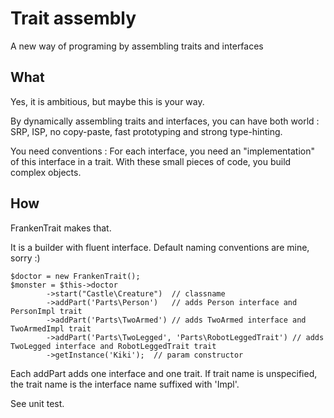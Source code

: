 # Trait assembly

A new way of programing by assembling traits and interfaces

## What

Yes, it is ambitious, but maybe this is your way.

By dynamically assembling traits and interfaces, you can have both world :
SRP, ISP, no copy-paste, fast prototyping and strong type-hinting.

You need conventions : For each interface, you need an "implementation" of
this interface in a trait. With these small pieces of code, you build complex
objects.

## How

FrankenTrait makes that.

It is a builder with fluent interface. Default naming conventions are mine, sorry :)

```
$doctor = new FrankenTrait();
$monster = $this->doctor
        ->start("Castle\Creature")  // classname
        ->addPart('Parts\Person')   // adds Person interface and PersonImpl trait
        ->addPart('Parts\TwoArmed') // adds TwoArmed interface and TwoArmedImpl trait
        ->addPart('Parts\TwoLegged', 'Parts\RobotLeggedTrait') // adds TwoLegged interface and RobotLeggedTrait trait
        ->getInstance('Kiki');  // param constructor
```

Each addPart adds one interface and one trait. If trait name is unspecified,
the trait name is the interface name suffixed with 'Impl'.
 
See unit test.
